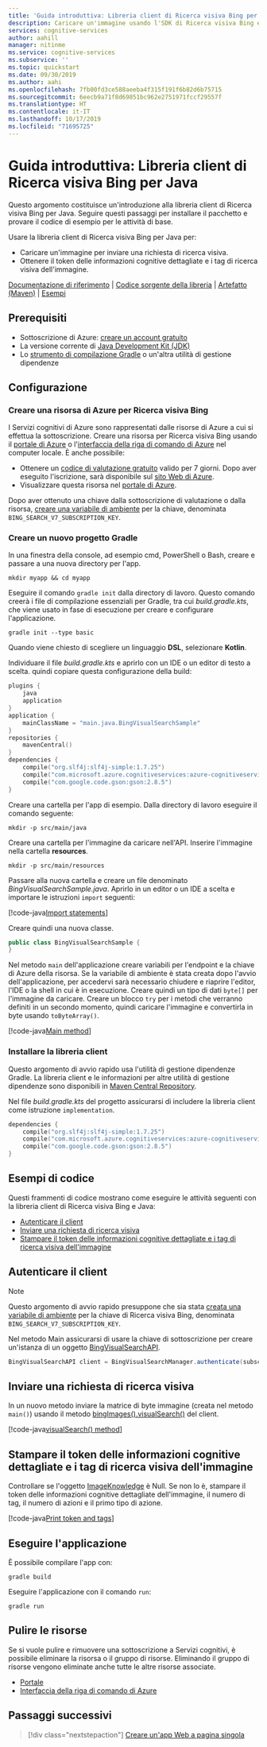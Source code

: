 ```yaml
---
title: 'Guida introduttiva: Libreria client di Ricerca visiva Bing per Java | Microsoft Docs'
description: Caricare un'immagine usando l'SDK di Ricerca visiva Bing e ottenere informazioni dettagliate su di essa.
services: cognitive-services
author: aahill
manager: nitinme
ms.service: cognitive-services
ms.subservice: ''
ms.topic: quickstart
ms.date: 09/30/2019
ms.author: aahi
ms.openlocfilehash: 7fb00fd3ce588aeeba4f315f191f6b82d6b75715
ms.sourcegitcommit: 6eecb9a71f8d69851bc962e2751971fccf29557f
ms.translationtype: HT
ms.contentlocale: it-IT
ms.lasthandoff: 10/17/2019
ms.locfileid: "71695725"
---
```

# <a name="quickstart-bing-visual-search-client-library-for-java"></a>Guida introduttiva: Libreria client di Ricerca visiva Bing per Java

Questo argomento costituisce un'introduzione alla libreria client di Ricerca visiva Bing per Java. Seguire questi passaggi per installare il pacchetto e provare il codice di esempio per le attività di base. 

Usare la libreria client di Ricerca visiva Bing per Java per:

* Caricare un'immagine per inviare una richiesta di ricerca visiva.
* Ottenere il token delle informazioni cognitive dettagliate e i tag di ricerca visiva dell'immagine.

[Documentazione di riferimento](https://docs.microsoft.com/java/api/overview/azure/cognitiveservices/client/bingvisualsearch?view=azure-java-stable) | [Codice sorgente della libreria](https://github.com/Azure/azure-sdk-for-net/tree/master/sdk/cognitiveservices/Search.BingVisualSearch) | [Artefatto (Maven)](https://search.maven.org/artifact/com.microsoft.azure.cognitiveservices/azure-cognitiveservices-visualsearch/) | [Esempi](https://github.com/Azure-Samples/cognitive-services-java-sdk-samples)

## <a name="prerequisites"></a>Prerequisiti

* Sottoscrizione di Azure: [creare un account gratuito](https://azure.microsoft.com/free/)
* La versione corrente di [Java Development Kit (JDK)](https://www.oracle.com/technetwork/java/javase/downloads/index.html)
* Lo [strumento di compilazione Gradle](https://gradle.org/install/) o un'altra utilità di gestione dipendenze

## <a name="setting-up"></a>Configurazione

### <a name="create-a-bing-visual-search-azure-resource"></a>Creare una risorsa di Azure per Ricerca visiva Bing

I Servizi cognitivi di Azure sono rappresentati dalle risorse di Azure a cui si effettua la sottoscrizione. Creare una risorsa per Ricerca visiva Bing usando il [portale di Azure](https://docs.microsoft.com/azure/cognitive-services/cognitive-services-apis-create-account) o l'[interfaccia della riga di comando di Azure](https://docs.microsoft.com/azure/cognitive-services/cognitive-services-apis-create-account-cli) nel computer locale. È anche possibile:

* Ottenere un [codice di valutazione gratuito](https://azure.microsoft.com/try/cognitive-services/#decision) valido per 7 giorni. Dopo aver eseguito l'iscrizione, sarà disponibile sul [sito Web di Azure](https://azure.microsoft.com/try/cognitive-services/my-apis/).  
* Visualizzare questa risorsa nel [portale di Azure](https://portal.azure.com/).

Dopo aver ottenuto una chiave dalla sottoscrizione di valutazione o dalla risorsa, [creare una variabile di ambiente](https://docs.microsoft.com/azure/cognitive-services/cognitive-services-apis-create-account#configure-an-environment-variable-for-authentication) per la chiave, denominata `BING_SEARCH_V7_SUBSCRIPTION_KEY`.

### <a name="create-a-new-gradle-project"></a>Creare un nuovo progetto Gradle

In una finestra della console, ad esempio cmd, PowerShell o Bash, creare e passare a una nuova directory per l'app. 

```console
mkdir myapp && cd myapp
```

Eseguire il comando `gradle init` dalla directory di lavoro. Questo comando creerà i file di compilazione essenziali per Gradle, tra cui *build.gradle.kts*, che viene usato in fase di esecuzione per creare e configurare l'applicazione.

```console
gradle init --type basic
```

Quando viene chiesto di scegliere un linguaggio **DSL**, selezionare **Kotlin**.

Individuare il file *build.gradle.kts* e aprirlo con un IDE o un editor di testo a scelta. quindi copiare questa configurazione della build:

```kotlin
plugins {
    java
    application
}
application {
    mainClassName = "main.java.BingVisualSearchSample"
}
repositories {
    mavenCentral()
}
dependencies {
    compile("org.slf4j:slf4j-simple:1.7.25")
    compile("com.microsoft.azure.cognitiveservices:azure-cognitiveservices-visualsearch:1.0.2-beta")
    compile("com.google.code.gson:gson:2.8.5")
}
```

Creare una cartella per l'app di esempio. Dalla directory di lavoro eseguire il comando seguente:

```console
mkdir -p src/main/java
```

Creare una cartella per l'immagine da caricare nell'API. Inserire l'immagine nella cartella **resources**.

```console
mkdir -p src/main/resources
``` 

Passare alla nuova cartella e creare un file denominato *BingVisualSearchSample.java*. Aprirlo in un editor o un IDE a scelta e importare le istruzioni `import` seguenti:

[!code-java[Import statements](~/cognitive-services-java-sdk-samples/Search/BingVisualSearch/src/main/java/BingVisualSearchSample.java?name=imports)]

Creare quindi una nuova classe.

```java
public class BingVisualSearchSample {
}
```

Nel metodo `main` dell'applicazione creare variabili per l'endpoint e la chiave di Azure della risorsa. Se la variabile di ambiente è stata creata dopo l'avvio dell'applicazione, per accedervi sarà necessario chiudere e riaprire l'editor, l'IDE o la shell in cui è in esecuzione. Creare quindi un tipo di dati `byte[]` per l'immagine da caricare. Creare un blocco `try` per i metodi che verranno definiti in un secondo momento, quindi caricare l'immagine e convertirla in byte usando `toByteArray()`.

[!code-java[Main method](~/cognitive-services-java-sdk-samples/Search/BingVisualSearch/src/main/java/BingVisualSearchSample.java?name=main)]


### <a name="install-the-client-library"></a>Installare la libreria client

Questo argomento di avvio rapido usa l'utilità di gestione dipendenze Gradle. La libreria client e le informazioni per altre utilità di gestione dipendenze sono disponibili in [Maven Central Repository](https://search.maven.org/artifact/com.microsoft.azure.cognitiveservices/azure-cognitiveservices-textanalytics/).

Nel file *build.gradle.kts* del progetto assicurarsi di includere la libreria client come istruzione `implementation`. 

```kotlin
dependencies {
    compile("org.slf4j:slf4j-simple:1.7.25")
    compile("com.microsoft.azure.cognitiveservices:azure-cognitiveservices-visualsearch:1.0.2-beta")
    compile("com.google.code.gson:gson:2.8.5")
}
```

## <a name="code-examples"></a>Esempi di codice

Questi frammenti di codice mostrano come eseguire le attività seguenti con la libreria client di Ricerca visiva Bing e Java:

* [Autenticare il client](#authenticate-the-client)
* [Inviare una richiesta di ricerca visiva](#send-a-visual-search-request)
* [Stampare il token delle informazioni cognitive dettagliate e i tag di ricerca visiva dell'immagine](#print-the-image-insight-token-and-visual-search-tags)

## <a name="authenticate-the-client"></a>Autenticare il client

> [!NOTE]
> Questo argomento di avvio rapido presuppone che sia stata [creata una variabile di ambiente](https://docs.microsoft.com/azure/cognitive-services/cognitive-services-apis-create-account#configure-an-environment-variable-for-authentication) per la chiave di Ricerca visiva Bing, denominata `BING_SEARCH_V7_SUBSCRIPTION_KEY`.


Nel metodo Main assicurarsi di usare la chiave di sottoscrizione per creare un'istanza di un oggetto [BingVisualSearchAPI](https://docs.microsoft.com/java/api/com.microsoft.azure.cognitiveservices.search.visualsearch.bingvisualsearchapi?view=azure-java-stable).

```csharp
BingVisualSearchAPI client = BingVisualSearchManager.authenticate(subscriptionKey);
```

## <a name="send-a-visual-search-request"></a>Inviare una richiesta di ricerca visiva

In un nuovo metodo inviare la matrice di byte immagine (creata nel metodo `main()`) usando il metodo [bingImages().visualSearch()](https://docs.microsoft.com/java/api/com.microsoft.azure.cognitiveservices.search.visualsearch.bingimages.visualsearch?view=azure-java-stable#com_microsoft_azure_cognitiveservices_search_visualsearch_BingImages_visualSearch__) del client. 

[!code-java[visualSearch() method](~/cognitive-services-java-sdk-samples/Search/BingVisualSearch/src/main/java/BingVisualSearchSample.java?name=visualSearch)]

## <a name="print-the-image-insight-token-and-visual-search-tags"></a>Stampare il token delle informazioni cognitive dettagliate e i tag di ricerca visiva dell'immagine

Controllare se l'oggetto [ImageKnowledge](https://docs.microsoft.com/java/api/com.microsoft.azure.cognitiveservices.search.visualsearch.models.imageknowledge?view=azure-java-stable) è Null. Se non lo è, stampare il token delle informazioni cognitive dettagliate dell'immagine, il numero di tag, il numero di azioni e il primo tipo di azione.

[!code-java[Print token and tags](~/cognitive-services-java-sdk-samples/Search/BingVisualSearch/src/main/java/BingVisualSearchSample.java?name=printVisualSearchResults)]

## <a name="run-the-application"></a>Eseguire l'applicazione

È possibile compilare l'app con:

```console
gradle build
```

Eseguire l'applicazione con il comando `run`:

```console
gradle run
```

## <a name="clean-up-resources"></a>Pulire le risorse

Se si vuole pulire e rimuovere una sottoscrizione a Servizi cognitivi, è possibile eliminare la risorsa o il gruppo di risorse. Eliminando il gruppo di risorse vengono eliminate anche tutte le altre risorse associate.

* [Portale](../cognitive-services-apis-create-account.md#clean-up-resources)
* [Interfaccia della riga di comando di Azure](../cognitive-services-apis-create-account-cli.md#clean-up-resources)

## <a name="next-steps"></a>Passaggi successivi

> [!div class="nextstepaction"]
> [Creare un'app Web a pagina singola](tutorial-bing-visual-search-single-page-app.md)
